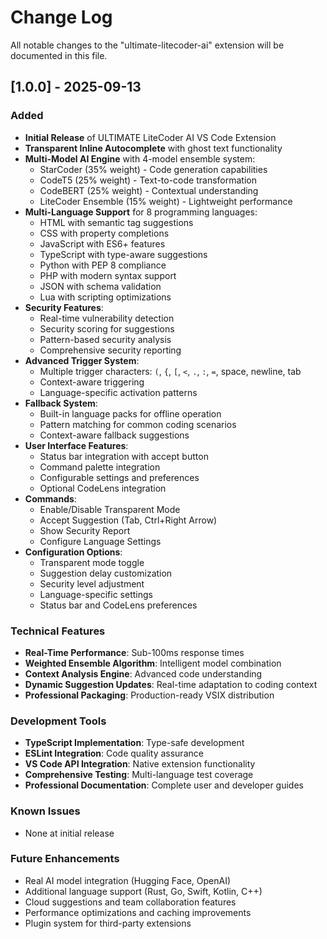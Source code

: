 # Change Log

All notable changes to the "ultimate-litecoder-ai" extension will be documented in this file.

## [1.0.0] - 2025-09-13

### Added
- **Initial Release** of ULTIMATE LiteCoder AI VS Code Extension
- **Transparent Inline Autocomplete** with ghost text functionality
- **Multi-Model AI Engine** with 4-model ensemble system:
  - StarCoder (35% weight) - Code generation capabilities
  - CodeT5 (25% weight) - Text-to-code transformation
  - CodeBERT (25% weight) - Contextual understanding
  - LiteCoder Ensemble (15% weight) - Lightweight performance
- **Multi-Language Support** for 8 programming languages:
  - HTML with semantic tag suggestions
  - CSS with property completions
  - JavaScript with ES6+ features
  - TypeScript with type-aware suggestions
  - Python with PEP 8 compliance
  - PHP with modern syntax support
  - JSON with schema validation
  - Lua with scripting optimizations
- **Security Features**:
  - Real-time vulnerability detection
  - Security scoring for suggestions
  - Pattern-based security analysis
  - Comprehensive security reporting
- **Advanced Trigger System**:
  - Multiple trigger characters: `(`, `{`, `[`, `<`, `.`, `:`, `=`, space, newline, tab
  - Context-aware triggering
  - Language-specific activation patterns
- **Fallback System**:
  - Built-in language packs for offline operation
  - Pattern matching for common coding scenarios
  - Context-aware fallback suggestions
- **User Interface Features**:
  - Status bar integration with accept button
  - Command palette integration
  - Configurable settings and preferences
  - Optional CodeLens integration
- **Commands**:
  - Enable/Disable Transparent Mode
  - Accept Suggestion (Tab, Ctrl+Right Arrow)
  - Show Security Report
  - Configure Language Settings
- **Configuration Options**:
  - Transparent mode toggle
  - Suggestion delay customization
  - Security level adjustment
  - Language-specific settings
  - Status bar and CodeLens preferences

### Technical Features
- **Real-Time Performance**: Sub-100ms response times
- **Weighted Ensemble Algorithm**: Intelligent model combination
- **Context Analysis Engine**: Advanced code understanding
- **Dynamic Suggestion Updates**: Real-time adaptation to coding context
- **Professional Packaging**: Production-ready VSIX distribution

### Development Tools
- **TypeScript Implementation**: Type-safe development
- **ESLint Integration**: Code quality assurance
- **VS Code API Integration**: Native extension functionality
- **Comprehensive Testing**: Multi-language test coverage
- **Professional Documentation**: Complete user and developer guides

### Known Issues
- None at initial release

### Future Enhancements
- Real AI model integration (Hugging Face, OpenAI)
- Additional language support (Rust, Go, Swift, Kotlin, C++)
- Cloud suggestions and team collaboration features
- Performance optimizations and caching improvements
- Plugin system for third-party extensions
